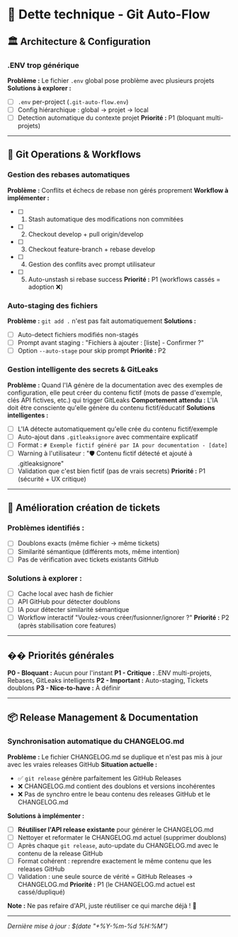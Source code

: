 # 🔧 Dette technique - Git Auto-Flow

## 🏛️ Architecture & Configuration

### .ENV trop générique
**Problème :** Le fichier `.env` global pose problème avec plusieurs projets
**Solutions à explorer :**
- [ ] `.env` per-project (`.git-auto-flow.env`)
- [ ] Config hiérarchique : global → projet → local
- [ ] Detection automatique du contexte projet
**Priorité :** P1 (bloquant multi-projets)

---

## 🌿 Git Operations & Workflows

### Gestion des rebases automatiques
**Problème :** Conflits et échecs de rebase non gérés proprement
**Workflow à implémenter :**
- [ ] 1. Stash automatique des modifications non commitées
- [ ] 2. Checkout develop + pull origin/develop
- [ ] 3. Checkout feature-branch + rebase develop
- [ ] 4. Gestion des conflits avec prompt utilisateur
- [ ] 5. Auto-unstash si rebase success
**Priorité :** P1 (workflows cassés = adoption ❌)

### Auto-staging des fichiers
**Problème :** `git add .` n'est pas fait automatiquement
**Solutions :**
- [ ] Auto-detect fichiers modifiés non-stagés
- [ ] Prompt avant staging : "Fichiers à ajouter : [liste] - Confirmer ?"
- [ ] Option `--auto-stage` pour skip prompt
**Priorité :** P2

### Gestion intelligente des secrets & GitLeaks
**Problème :** Quand l'IA génère de la documentation avec des exemples de configuration, elle peut créer du contenu fictif (mots de passe d'exemple, clés API fictives, etc.) qui trigger GitLeaks
**Comportement attendu :** L'IA doit être consciente qu'elle génère du contenu fictif/éducatif
**Solutions intelligentes :**
- [ ] L'IA détecte automatiquement qu'elle crée du contenu fictif/exemple
- [ ] Auto-ajout dans `.gitleaksignore` avec commentaire explicatif
- [ ] Format : `# Exemple fictif généré par IA pour documentation - [date]`
- [ ] Warning à l'utilisateur : "🛡️ Contenu fictif détecté et ajouté à .gitleaksignore"
- [ ] Validation que c'est bien fictif (pas de vrais secrets)
**Priorité :** P1 (sécurité + UX critique)

---

## 🎫 Amélioration création de tickets

### Problèmes identifiés :
- [ ] Doublons exacts (même fichier → même tickets)
- [ ] Similarité sémantique (différents mots, même intention)
- [ ] Pas de vérification avec tickets existants GitHub

### Solutions à explorer :
- [ ] Cache local avec hash de fichier
- [ ] API GitHub pour détecter doublons
- [ ] IA pour détecter similarité sémantique
- [ ] Workflow interactif "Voulez-vous créer/fusionner/ignorer ?"
**Priorité :** P2 (après stabilisation core features)

---

## �� Priorités générales

**P0 - Bloquant :** Aucun pour l'instant
**P1 - Critique :** .ENV multi-projets, Rebases, GitLeaks intelligents
**P2 - Important :** Auto-staging, Tickets doublons
**P3 - Nice-to-have :** À définir

---

## 📦 Release Management & Documentation

### Synchronisation automatique du CHANGELOG.md
**Problème :** Le fichier CHANGELOG.md se duplique et n'est pas mis à jour avec les vraies releases GitHub
**Situation actuelle :** 
- ✅ `git release` génère parfaitement les GitHub Releases 
- ❌ CHANGELOG.md contient des doublons et versions incohérentes
- ❌ Pas de synchro entre le beau contenu des releases GitHub et le CHANGELOG.md

**Solutions à implémenter :**
- [ ] **Réutiliser l'API release existante** pour générer le CHANGELOG.md
- [ ] Nettoyer et reformater le CHANGELOG.md actuel (supprimer doublons)
- [ ] Après chaque `git release`, auto-update du CHANGELOG.md avec le contenu de la release GitHub
- [ ] Format cohérent : reprendre exactement le même contenu que les releases GitHub
- [ ] Validation : une seule source de vérité = GitHub Releases → CHANGELOG.md
**Priorité :** P1 (le CHANGELOG.md actuel est cassé/dupliqué)

**Note :** Ne pas refaire d'API, juste réutiliser ce qui marche déjà ! 🎯

---

*Dernière mise à jour : $(date "+%Y-%m-%d %H:%M")*
